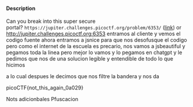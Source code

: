 #### Description

Can you break into this super secure portal? `https://jupiter.challenges.picoctf.org/problem/6353/` ([link](https://jupiter.challenges.picoctf.org/problem/6353/)) or http://jupiter.challenges.picoctf.org:6353
entramos al cliente y vemos el codigo fuente
ahora entramos a jsnice para que nos desofusque el codigo
pero como el internet de la escuela es precario, nos vamos a jsbeautiful y pegamos toda la linea
pero mejor lo vamos y lo pegamos en chatgpt y le pedimos que nos de una solucion legible y entendible de todo lo que hicimos

a lo cual despues le decimos que nos filtre la bandera y nos da
	
picoCTF{not_this_again_0a029}




Nots adicionbales 
Pfuscacion
